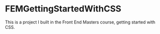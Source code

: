 # FEMGettingStartedWithCSS

This is a project I built in the Front End Masters course, getting started with CSS.
